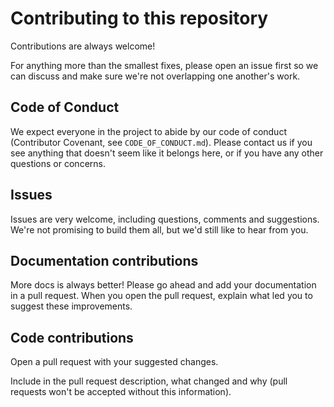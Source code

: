 # Contributing to this repository

Contributions are always welcome!

For anything more than the smallest fixes, please open an issue first so we can discuss and make sure we're not overlapping one another's work.

## Code of Conduct

We expect everyone in the project to abide by our code of conduct (Contributor Covenant, see `CODE_OF_CONDUCT.md`). Please contact us if you see anything that doesn't seem like it belongs here, or if you have any other questions or concerns.

## Issues

Issues are very welcome, including questions, comments and suggestions. We're not promising to build them all, but we'd still like to hear from you.

## Documentation contributions

More docs is always better! Please go ahead and add your documentation in a pull request. When you open the pull request, explain what led you to suggest these improvements.

## Code contributions

Open a pull request with your suggested changes.

Include in the pull request description, what changed and why (pull requests won't be accepted without this information).
